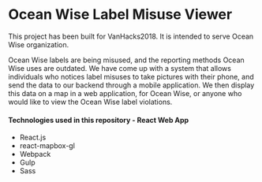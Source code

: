 # Ocean Wise Label Misuse Viewer

This project has been built for VanHacks2018. It is intended to serve Ocean Wise organization. 

Ocean Wise labels are being misused, and the reporting methods Ocean Wise uses are outdated. We have come up with a system that allows individuals who notices label misuses to take pictures with their phone, and send the data to our backend through a mobile application. We then display this data on a map in a web application, for Ocean Wise, or anyone who would like to view the Ocean Wise label violations. 

#### Technologies used in this repository - React Web App

- React.js
- react-mapbox-gl
- Webpack
- Gulp
- Sass
